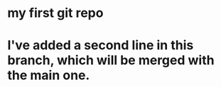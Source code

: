 # my first git repo
# I've added a second line in this branch, which will be merged with the main one.

